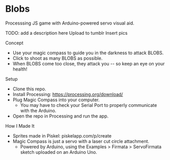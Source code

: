 # Blobs
Processsing JS game with Arduino-powered servo visual aid.

TODO: add a description here
Upload to tumblr
Insert pics

Concept
* Use your magic compass to guide you in the darkness to attack BLOBS.
* Click to shoot as many BLOBS as possible.
* When BLOBS come too close, they attack you -- so keep an eye on your health!

Setup
* Clone this repo.
* Install Processing: https://processing.org/download/
* Plug Magic Compass into your computer.
    * You may have to check your Serial Port to properly communicate with the Arduino.
* Open the repo in Processing and run the app.

How I Made It

* Sprites made in Piskel: piskelapp.com/p/create
* Magic Compass is just a servo with a laser cut circle attachment.
    * Powered by Arduino, using the Examples > Firmata > ServoFirmata sketch
      uploaded on an Arduino Uno. 


